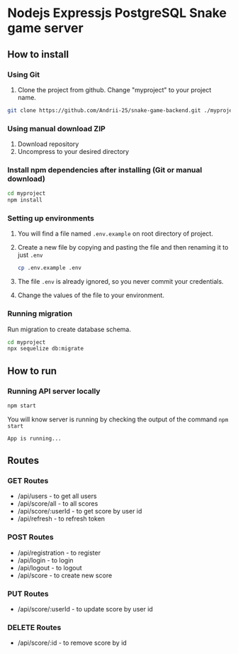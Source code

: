 # Nodejs Expressjs PostgreSQL Snake game server

## How to install

### Using Git

1.  Clone the project from github. Change "myproject" to your project name.

```bash
git clone https://github.com/Andrii-25/snake-game-backend.git ./myproject
```

### Using manual download ZIP

1.  Download repository
2.  Uncompress to your desired directory

### Install npm dependencies after installing (Git or manual download)

```bash
cd myproject
npm install
```

### Setting up environments

1.  You will find a file named `.env.example` on root directory of project.
2.  Create a new file by copying and pasting the file and then renaming it to just `.env`

    ```bash
    cp .env.example .env
    ```

3.  The file `.env` is already ignored, so you never commit your credentials.
4.  Change the values of the file to your environment.

### Running migration

Run migration to create database schema.

```bash
cd myproject
npx sequelize db:migrate
```

## How to run

### Running API server locally

```bash
npm start
```

You will know server is running by checking the output of the command `npm start`

```bash
App is running...
```

## Routes

### GET Routes

- /api/users - to get all users
- /api/score/all - to all scores
- /api/score/:userId - to get score by user id
- /api/refresh - to refresh token

### POST Routes

- /api/registration - to register
- /api/login - to login
- /api/logout - to logout
- /api/score - to create new score

### PUT Routes

- /api/score/:userId - to update score by user id

### DELETE Routes

- /api/score/:id - to remove score by id
